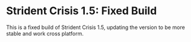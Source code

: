 # Strident Crisis 1.5: Fixed Build

This is a fixed build of Strident Crisis 1.5, updating the version to be more stable and work cross platform.
